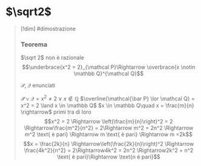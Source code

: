 # $\sqrt2$
>[!dim] #dimostrazione
>### Teorema 
>$\sqrt 2$ non è razionale
>$$\underbrace{x^2 = 2}_{\mathcal P}\Rightarrow \overbrace{x \notin \mathbb Q}^{\mathcal Q}$$ 
>
>$\mathcal{P, Q}$ enunciati
>
>$\mathcal{\bar P} \lor \mathcal Q = x^2 \neq 2 \lor x \notin \mathbb Q$
>$\overline{\mathcal{\bar P} \lor \mathcal Q} = x^2 = 2 \land x \in \mathbb Q$
>$x \in \mathbb Q\quad x = \frac{m}{n} \rightarrow$ primi tra di loro 
>$$x^2 = 2 \Rightarrow \left(\frac{m}{n}\right)^2 = 2 \Rightarrow\frac{m^2}{n^2} = 2\Rightarrow m^2 = 2n^2 \Rightarrow m^2 \text{ è pari} \Rightarrow m \text{ è pari} \Rightarrow m =2k$$
>$$x = \frac{2k}{n} \Rightarrow\left(\frac{2k}{n}\right)^2 \Rightarrow \frac{4k^2}{n^2} = 2\Rightarrow4k^2 = 2n^2 \Rightarrow2k^2 = n^2  \text{ è pari}\Rightarrow \text{n è pari}$$

